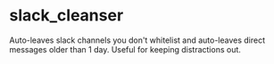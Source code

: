 # slack_cleanser

Auto-leaves slack channels you don't whitelist and auto-leaves direct messages older than 1 day.
Useful for keeping distractions out.
